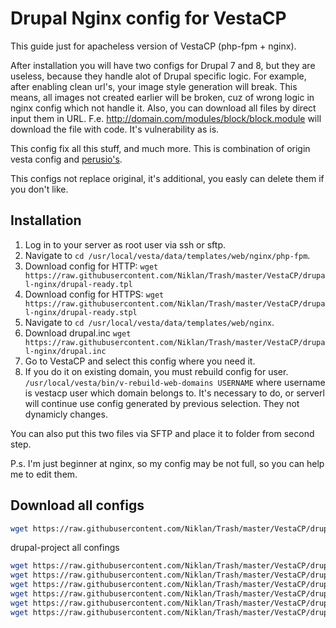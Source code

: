 # Drupal Nginx config for VestaCP

This guide just for apacheless version of VestaCP (php-fpm + nginx).

After installation you will have two configs for Drupal 7 and 8, but they are useless, because they handle alot of Drupal specific logic. For example, after enabling clean url's, your image style generation will break. This means, all images not created earlier will be broken, cuz of wrong logic in nginx config which not handle it. Also, you can download all files by direct input them in URL. F.e. http://domain.com/modules/block/block.module will download the file with code. It's vulnerability as is.

This config fix all this stuff, and much more. This is combination of origin vesta config and [perusio's](https://github.com/perusio/drupal-with-nginx).

This configs not replace original, it's additional, you easly can delete them if you don't like.

## Installation

1. Log in to your server as root user via ssh or sftp.
2. Navigate to `cd /usr/local/vesta/data/templates/web/nginx/php-fpm`.
3. Download config for HTTP: `wget https://raw.githubusercontent.com/Niklan/Trash/master/VestaCP/drupal-nginx/drupal-ready.tpl`
4. Download config for HTTPS: `wget https://raw.githubusercontent.com/Niklan/Trash/master/VestaCP/drupal-nginx/drupal-ready.stpl`
5. Navigate to `cd /usr/local/vesta/data/templates/web/nginx`.
6. Download drupal.inc `wget https://raw.githubusercontent.com/Niklan/Trash/master/VestaCP/drupal-nginx/drupal.inc`
7. Go to VestaCP and select this config where you need it.
8. If you do it on existing domain, you must rebuild config for user. `/usr/local/vesta/bin/v-rebuild-web-domains USERNAME` where username is vestacp user which domain belongs to. It's necessary to do, or serverl will continue use config generated by previous selection. They not dynamicly changes.

You can also put this two files via SFTP and place it to folder from second step.

P.s. I'm just beginner at nginx, so my config may be not full, so you can help me to edit them.


## Download all configs

```bash
wget https://raw.githubusercontent.com/Niklan/Trash/master/VestaCP/drupal-nginx/drupal-ready.stpl && wget https://raw.githubusercontent.com/Niklan/Trash/master/VestaCP/drupal-nginx/drupal-ready.tpl &&wget https://raw.githubusercontent.com/Niklan/Trash/master/VestaCP/drupal-nginx/drupal-ready-http-no-www.stpl && wget https://raw.githubusercontent.com/Niklan/Trash/master/VestaCP/drupal-nginx/drupal-ready-http-no-www.tpl && wget https://raw.githubusercontent.com/Niklan/Trash/master/VestaCP/drupal-nginx/drupal-ready-https-no-www.stpl && wget https://raw.githubusercontent.com/Niklan/Trash/master/VestaCP/drupal-nginx/drupal-ready-https-no-www.tpl
```

drupal-project all confings

```bash
wget https://raw.githubusercontent.com/Niklan/Trash/master/VestaCP/drupal-nginx/drupal-project.tpl &&
wget https://raw.githubusercontent.com/Niklan/Trash/master/VestaCP/drupal-nginx/drupal-project.stpl &&
wget https://raw.githubusercontent.com/Niklan/Trash/master/VestaCP/drupal-nginx/drupal-project-http-no-www.tpl &&
wget https://raw.githubusercontent.com/Niklan/Trash/master/VestaCP/drupal-nginx/drupal-project-http-no-www.stpl &&
wget https://raw.githubusercontent.com/Niklan/Trash/master/VestaCP/drupal-nginx/drupal-project-https-no-www.tpl &&
wget https://raw.githubusercontent.com/Niklan/Trash/master/VestaCP/drupal-nginx/drupal-project-https-no-www.stpl
```
